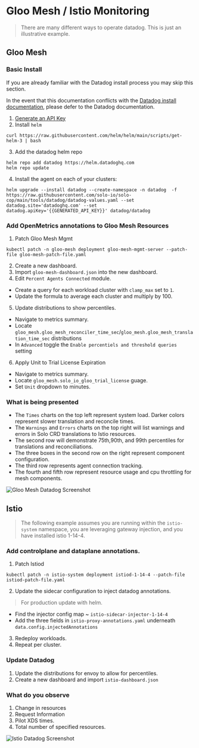 # Gloo Mesh / Istio Monitoring

> There are many different ways to operate datadog. This is just an illustrative example.

## Gloo Mesh

### Basic Install

If you are already familiar with the Datadog install process you may skip this section.

In the event that this documentation conflicts with the [Datadog install documentation](https://docs.datadoghq.com/containers/kubernetes/installation/?tab=operator#installation), please defer to the Datadog documentation.

1. [Generate an API Key](https://docs.datadoghq.com/account_management/api-app-keys/#add-an-api-key-or-client-token)
2. Install `helm`
```
curl https://raw.githubusercontent.com/helm/helm/main/scripts/get-helm-3 | bash
```
3. Add the datadog helm repo
```
helm repo add datadog https://helm.datadoghq.com
helm repo update
```
4. Install the agent on each of your clusters:
```
helm upgrade --install datadog --create-namespace -n datadog  -f https://raw.githubusercontent.com/solo-io/solo-cop/main/tools/datadog/datadog-values.yaml --set datadog.site='datadoghq.com' --set datadog.apiKey='{{GENERATED_API_KEY}}' datadog/datadog
```

### Add OpenMetrics annotations to Gloo Mesh Resources

1. Patch Gloo Mesh Mgmt
```
kubectl patch -n gloo-mesh deployment gloo-mesh-mgmt-server --patch-file gloo-mesh-patch-file.yaml 
```
2. Create a new dashboard.
3. Import `gloo-mesh-dashboard.json` into the new dashboard.
4. Edit `Percent Agents Connected` module.
  - Create a query for each workload cluster with `clamp_max` set to `1`.
  - Update the formula to average each cluster and multiply by 100.
5. Update distributions to show percentiles.
  - Navigate to metrics summary.
  - Locate `gloo_mesh.gloo_mesh_reconciler_time_sec`/`gloo_mesh.gloo_mesh_translation_time_sec` distributions
  - In `Advanced` toggle the `Enable percentiels and threshold queries` setting
6. Apply Unit to Trial License Expiration
  - Navigate to metrics summary.
  - Locate `gloo_mesh.solo_io_gloo_trial_license` guage.
  - Set `Unit` dropdown to minutes.

### What is being presented

* The `Times` charts on the top left represent system load. Darker colors represent slower translation and reconcile times.
* The `Warnings` and `Errors` charts on the top right will list warnings and errors in Solo CRD translations to Istio resources.
* The second row will demonstrate 75th,90th, and 99th percentiles for translations and reconciliations.
* The three boxes in the second row on the right represent component configuration.
* The third row represents agent connection tracking.
* The fourth and fifth row represent resource usage and cpu throttling for mesh components.

![Gloo Mesh Datadog Screenshot](./assets/gloo-mesh.png)

## Istio

> The following example assumes you are running within the `istio-system` namespace, you are leveraging gateway injection, and you have installed istio 1-14-4.

### Add controlplane and dataplane annotations.

1. Patch Istiod
```
kubectl patch -n istio-system deployment istiod-1-14-4 --patch-file istiod-patch-file.yaml
```
2. Update the sidecar configuration to inject datadog annotations.
> For production update with helm.
  - Find the injector config map ~ `istio-sidecar-injector-1-14-4`
  - Add the three fields in `istio-proxy-annotations.yaml` underneath `data.config.injectedAnnotations`
3. Redeploy workloads.
4. Repeat per cluster.

### Update Datadog

1. Update the distributions for envoy to allow for percentiles.
2. Create a new dashboard and import `istio-dashboard.json`

### What do you observe

1. Change in resources
2. Request Information
3. Pilot XDS times.
4. Total number of specified resources.

![Istio Datadog Screenshot](./assets/istio.png)
